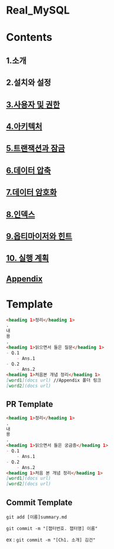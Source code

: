 # Real_MySQL

# Contents
## 1.소개
## 2.설치와 설정
## [3.사용자 및 권한](./ch.3%20사용자%20및%20권한/)
## [4.아키텍처](./ch.4%20아키텍처/)
## [5.트랜잭션과 잠금](./ch.5%20트랜잭션과%20잠금/)
## [6.데이터 압축](./ch.6%20데이터%20압축/)
## [7.데이터 암호화](./ch.7%20데이터%20암호화/)
## [8.인덱스](./ch.8%20인덱스/)
## [9.옵티마이저와 힌트](./ch.9%20옵티마이저와%20힌트/)
## [10. 실행 계획](./ch.10%20실행%20계획/)
## [Appendix](./Appendix)

# Template
```md
<heading 1>정리</heading 1>
.
내
용
.
<heading 1>읽으면서 들은 질문</heading 1>
- Q.1
	- Ans.1
- Q.2
	- Ans.2
<heading 1>처음본 개념 정리</heading 1>
[word1](docs url) //Appendix 폴더 링크
[word2](docs url)
```

## PR Template
```md
<heading 1>정리</heading 1>
.
내
용
.
<heading 1>읽으면서 들은 궁금증</heading 1>
- Q.1
	- Ans.1
- Q.2
	- Ans.2
<heading 1>처음 본 개념 정리</heading 1>
[word1](docs url)
[word2](docs url)
```

## Commit Template
`git add [이름]summary.md`

`git commit -m "[챕터번호. 챕터명] 이름"`

ex : `git commit -m "[Ch1. 소개] 김건"`


